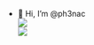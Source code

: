 - 👋 Hi, I’m @ph3nac  
  <img align="center" src="https://github-readme-stats.vercel.app/api?username=ph3nac&show_icons=true&theme=tokyonight" 
       style=""/>
  <img align="center" src="https://github-readme-stats.vercel.app/api/top-langs/?username=ph3nac&theme=tokyonight" />
  <style>
  img{
  display:flex;
  }
  </style>
<!---
ph3nac/ph3nac is a ✨ special ✨ repository because its `README.md` (this file) appears on your GitHub profile.
You can click the Preview link to take a look at your changes.
--->
